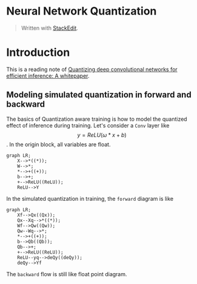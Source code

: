 
Neural Network Quantization
====
> Written with [StackEdit](https://stackedit.io/).
# Introduction
This is a reading note of [Quantizing deep convolutional networks for efficient inference: A whitepaper](https://arxiv.org/abs/1806.08342). 

## Modeling simulated quantization in forward and backward
The basics of Quantization aware training is how to model the quantized effect of inference during training. 
Let's consider a `Conv` layer like $$y = ReLU(\omega * x + b)$$. In the origin block, all variables are float.
```mermaid
graph LR;
    X-->*((*));
    W-->*;
    *-->+((+));
    b-->+;
    +-->ReLU((ReLU));
    ReLU-->Y
```
In the simulated quantization in training, the `forward` diagram is like
```mermaid
graph LR;
	Xf-->Qx((Qx));
	Qx--Xq-->*((*));
	Wf-->Qw((Qw));
	Qw--Wq-->*;
	*-->+((+));
	b-->Qb((Qb));
	Qb-->+;
	+-->ReLU((ReLU));
	ReLU--yq-->deQy((deQy));
	deQy-->Yf
```
The `backward` flow is still like float point diagram.
